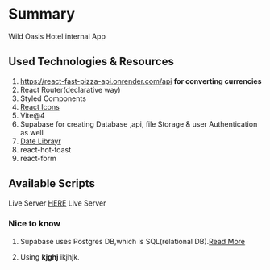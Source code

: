 # Summary

Wild Oasis Hotel internal App

## Used Technologies & Resources

1. https://react-fast-pizza-api.onrender.com/api **for converting currencies**
2. React Router(declarative way)
3. Styled Components
4. [React Icons](https://react-icons.github.io/react-icons/)
5. Vite@4
6. Supabase for creating Database ,api, file Storage & user Authentication as well
7. [Date Librayr](https://date-fns.org/docs/Getting-Started#installation)
8. react-hot-toast
9. react-form

## Available Scripts

Live Server [HERE](https://64e96d138c801476392c0545--merry-axolotl-5b74fe.netlify.app/)
Live Server

### Nice to know

1. Supabase uses Postgres DB,which is SQL(relational DB).[Read More](dfdfsdf)

2. Using **kjghj** ikjhjk.
